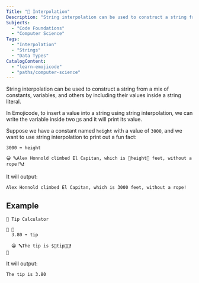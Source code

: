 ```yaml
---
Title: "🧲 Interpolation"
Description: "String interpolation can be used to construct a string from a mix of constants, variables, and others by including their values inside a string literal. In Emojicode, to insert a value into a string using string interpolation, we can write the variable inside two 🧲s and it will print its value. Suppose we have a constant named height with a value of 3000, and we want to use string interpolation to print out a fun fact: shell 3000 ➡️ height 😀 🔤Alex Honnold climbed El Capitan, which is 🧲height🧲 feet, without a rope!🔤❗️ "
Subjects:
  - "Code Foundations"
  - "Computer Science"
Tags:
  - "Interpolation"
  - "Strings"
  - "Data Types"
CatalogContent:
  - "learn-emojicode"
  - "paths/computer-science"
---
```


String interpolation can be used to construct a string from a mix of constants, variables, and others by including their values inside a string literal.

In Emojicode, to insert a value into a string using string interpolation, we can write the variable inside two `🧲`s and it will print its value.

Suppose we have a constant named `height` with a value of `3000`, and we want to use string interpolation to print out a fun fact:

```shell
3000 ➡️ height

😀 🔤Alex Honnold climbed El Capitan, which is 🧲height🧲 feet, without a rope!🔤❗️
```

It will output:

```shell
Alex Honnold climbed El Capitan, which is 3000 feet, without a rope!
```

## Example

```shell
💭 Tip Calculator

🏁 🍇
  3.80 ➡️ tip

  😀 🔤The tip is $🧲tip🧲🔤❗️
🍉
```

It will output:

```shell
The tip is 3.80
```
